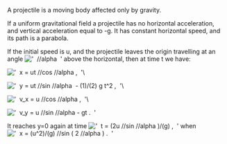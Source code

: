 A projectile is a moving body affected only by gravity.

If a uniform gravitational field a projectile has no horizontal
acceleration, and vertical acceleration equal to -g. It has constant
horizontal speed, and its path is a parabola.

If the initial speed is u, and the projectile leaves the origin
travelling at an angle
!['  //alpha  '](../dictionary/equation_images/2116.1..png) above the
horizontal, then at time t we have:

!['  x = ut //cos //alpha ,  '](../dictionary/equation_images/2116.2..png)\

!['  y = ut //sin //alpha  - (1)/(2) g t\^2 ,  '](../dictionary/equation_images/2116.3..png)\

!['  v\_x = u //cos //alpha ,  '](../dictionary/equation_images/2116.4..png)\

!['  v\_y = u //sin //alpha - gt .  '](../dictionary/equation_images/2116.5..png)

It reaches y=0 again at time
!['  t = (2u //sin //alpha )/(g) ,  '](../dictionary/equation_images/2116.6..png)
when
!['  x = (u\^2)/(g) //sin ( 2 //alpha ) .  '](../dictionary/equation_images/2116.7..png)
